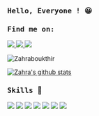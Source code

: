 ### <samp>Hello, Everyone ! :grinning: </samp>

### <samp> Find me on: </samp>

<a href="https://www.facebook.com/Zahra.Boukthir" target="_blank">
<img src="https://img.shields.io/badge/facebook%20-%2314354C.svg?&style=for-the-badge&logo=facebook&logoColor=white"/>
</a><a href="https://www.linkedin.com/in/zahra-boukthir-748591185" target="_blank">
<img src="https://img.shields.io/badge/linkedin%20-%2314354C.svg?&style=for-the-badge&logo=linkedin&logoColor=white"/>
</a><a href="https://twitter.com/ZahraBoukthir" target="_blank">
<img src="https://img.shields.io/badge/twitter%20-%2314354C.svg?&style=for-the-badge&logo=twitter&logoColor=white"/>
</a>
<p align="left"> <img src="https://komarev.com/ghpvc/?username=zahraboukthir" alt="Zahraboukthir" /> </p>

[![Zahra's github stats](https://github-readme-stats.vercel.app/api?username=zahraboukthir&hide=stars,issues&count_private=true&show_icons=true&theme=tokyonight)](https://github.com/saifeddin1/github-readme-stats) <br />

### <samp>Skills </samp> :muscle:

<img src="https://img.shields.io/badge/python%20-%2314354C.svg?&style=for-the-badge&logo=python&logoColor=white"/> 
<img src="https://img.shields.io/badge/reactjs%20-%23092E20.svg?&style=for-the-badge&logo=reactjs&logoColor=white"/> 
<img src="https://img.shields.io/badge/javascript%20-%23323330.svg?&style=for-the-badge&logo=javascript&logoColor=%23F7DF1E"/> 
<img src="https://img.shields.io/badge/html5%20-%23E34F26.svg?&style=for-the-badge&logo=html5&logoColor=white"/>
<img src="https://img.shields.io/badge/css3%20-%231572B6.svg?&style=for-the-badge&logo=css3&logoColor=white"/> 
<img src="https://img.shields.io/badge/bootstrap%20-%23563D7C.svg?&style=for-the-badge&logo=bootstrap&logoColor=white"/> 
<img src="https://img.shields.io/badge/git%20-%23F05033.svg?&style=for-the-badge&logo=git&logoColor=white"/> 
